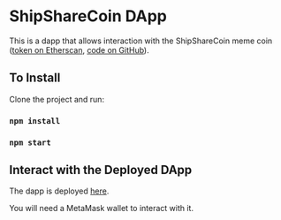 # ShipShareCoin DApp

This is a dapp that allows interaction with the ShipShareCoin meme coin ([token on Etherscan](https://rinkeby.etherscan.io/token/0xDd793F17DE38383c4eEF74DA4288e2Fdc2AA843D), [code on GitHub](https://github.com/tosayev/project-meme-coin-shipshare)).

## To Install

Clone the project and run:

### `npm install`
### `npm start`

## Interact with the Deployed DApp
The dapp is deployed [here](https://project-meme-coin-shipshare-dapp.vercel.app).

You will need a MetaMask wallet to interact with it.
